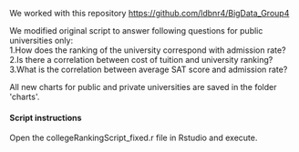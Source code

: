We worked with this repository https://github.com/ldbnr4/BigData_Group4 <br>

We modified original script to answer following questions for public universities only:<br>
1.How does the ranking of the university correspond with admission rate?<br>
2.Is there a correlation between cost of tuition and university ranking?<br>
3.What is the correlation between average SAT score and admission rate?<br>


All new charts for public and private universities are saved in the folder 'charts'.

<h4>Script instructions</h4>
Open the collegeRankingScript_fixed.r file in Rstudio and execute.
